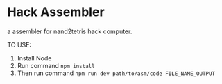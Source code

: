 # Hack Assembler

a assembler for nand2tetris hack computer.

TO USE:

1. Install Node
2. Run command `npm install`
3. Then run command `npm run dev path/to/asm/code FILE_NAME_OUTPUT`
